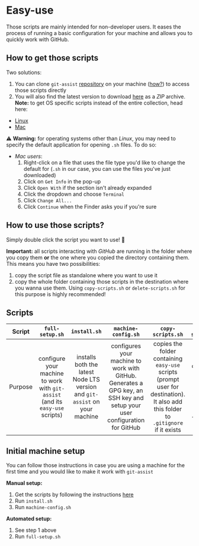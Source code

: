 # Easy-use

Those scripts are mainly intended for non-developer users. It eases the process of running a basic configuration for your machine and allows you to quickly work with GitHub.

## How to get those scripts

Two solutions:
1. You can clone `git-assist` [repository](https://github.com/alexlemaire/git-assist) on your machine ([how?](https://help.github.com/en/github/creating-cloning-and-archiving-repositories/cloning-a-repository)) to access those scripts directly
2. You will also find the latest version to download [here](https://cdn.klimapartner.net/alexis/@git-assist/easy-use.zip) as a _ZIP_ archive. **Note:** to get OS specific scripts instead of the entire collection, head here:
  - [Linux](https://cdn.klimapartner.net/alexis/@git-assist/easy-use_Linux.zip)
  - [Mac](https://cdn.klimapartner.net/alexis/@git-assist/easy-use_Mac.zip)

:warning: **Warning:** for operating systems other than _Linux_, you may need to specify the default application for opening `.sh` files. To do so:
- _Mac users_:
  1. Right-click on a file that uses the file type you'd like to change the default for (`.sh` in our case, you can use the files you've just downloaded)
  2. Click on `Get Info` in the pop-up
  3. Click `Open With` if the section isn't already expanded
  4. Click the dropdown and choose `Terminal`
  5. Click `Change All...`
  6. Click `Continue` when the Finder asks you if you're sure

## How to use those scripts?

Simply double click the script you want to use! :tada:

**Important:** all scripts interacting with _GitHub_ are running in the folder where you copy them **or** the one where you copied the directory containing them. This means you have two possibilities:
1. copy the script file as standalone where you want to use it
2. copy the whole folder containing those scripts in the destination where you wanna use them. Using `copy-scripts.sh` or `delete-scripts.sh` for this purpose is highly recommended!

## Scripts

|  Script |                                `full-setup.sh`                                |                                `install.sh`                                |                                                    `machine-config.sh`                                                    |                                                          `copy-scripts.sh`                                                          |                                          `delete-scripts.sh`                                         |                  `clone.sh`                  |                                              `update.sh`                                             |                        `push.sh`                        |                     `pull.sh`                    |
|:-------:|:-----------------------------------------------------------------------------:|:--------------------------------------------------------------------------:|:-------------------------------------------------------------------------------------------------------------------------:|:-----------------------------------------------------------------------------------------------------------------------------------:|:----------------------------------------------------------------------------------------------------:|:--------------------------------------------:|:----------------------------------------------------------------------------------------------------:|:-------------------------------------------------------:|:------------------------------------------------:|
| Purpose | configure your machine to work with `git-assist` (and its `easy-use` scripts) | installs both the latest Node LTS version and `git-assist` on your machine | configures your machine to work with GitHub. Generates a GPG key, an SSH key and setup your user configuration for GitHub | copies the folder containing `easy-use` scripts (prompt user for destination). It also add this folder to `.gitignore` if it exists | remove the containing folder for `easy-use` scripts and erase the entry in `.gitignore` if it exists | allows you to clone a repository from GitHub | updates the installed version of `git-assist`. Will scan for global packages but also local packages | stages, commits and pushes changes made in a repository | pulls from remote repository via interactive CLI |

## Initial machine setup

You can follow those instructions in case you are using a machine for the first time and you would like to make it work with `git-assist`

**Manual setup:**
1. Get the scripts by following the instructions [here](#how-to-get-those-scripts)
2. Run `install.sh`
3. Run `machine-config.sh`

**Automated setup:**
1. See step 1 above
2. Run `full-setup.sh`
